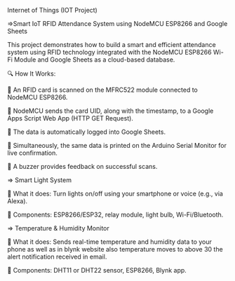Internet of Things (IOT Project)

=>Smart IoT RFID Attendance System using NodeMCU ESP8266 and Google Sheets

This project demonstrates how to build a smart and efficient attendance system using RFID technology integrated with the NodeMCU ESP8266 Wi-Fi Module and Google Sheets as a cloud-based database.

🔍 How It Works:

 An RFID card is scanned on the MFRC522 module connected to NodeMCU ESP8266.

 NodeMCU sends the card UID, along with the timestamp, to a Google Apps Script Web App (HTTP GET Request).

 The data is automatically logged into Google Sheets.

 Simultaneously, the same data is printed on the Arduino Serial Monitor for live confirmation.

 A buzzer provides feedback on successful scans.


=> Smart Light System

 What it does: Turn lights on/off using your smartphone or voice (e.g., via Alexa).

 Components: ESP8266/ESP32, relay module, light bulb, Wi-Fi/Bluetooth.



=> Temperature & Humidity Monitor

 What it does: Sends real-time temperature and humidity data to your phone as well as in blynk website also temperature moves to above 30 the alert notification received in email.

 Components: DHT11 or DHT22 sensor, ESP8266, Blynk app.
